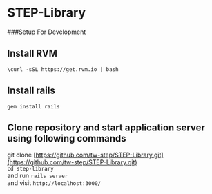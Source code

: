 # STEP-Library

###Setup For Development
## Install RVM
`\curl -sSL https://get.rvm.io | bash`

## Install rails
`gem install rails`

## Clone repository and start application server using following commands
git clone [https://github.com/tw-step/STEP-Library.git](https://github.com/tw-step/STEP-Library.git)
<br/>
`cd step-library`
<br/>
and run `rails server`
<br/>
and visit `http://localhost:3000/`

